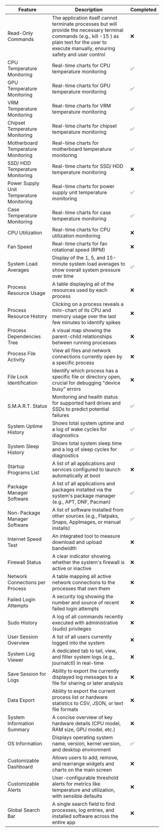 | Feature                                  | Description                                                                                                                                                                                                | Completed |
|------------------------------------------|------------------------------------------------------------------------------------------------------------------------------------------------------------------------------------------------------------|-----------|
| Read-Only Commands                       | The application itself cannot terminate processes but will provide the necessary terminal commands (e.g., kill -15 <PID>) as plain text for the user to execute manually, ensuring safety and user control | ❌        |
| CPU Temperature Monitoring               | Real-time charts for CPU temperature monitoring                                                                                                                                                            | ✅        |
| GPU Temperature Monitoring               | Real-time charts for GPU temperature monitoring                                                                                                                                                            | ✅        |
| VRM Temperature Monitoring               | Real-time charts for VRM temperature monitoring                                                                                                                                                            | ✅        |
| Chipset Temperature Monitoring           | Real-time charts for chipset temperature monitoring                                                                                                                                                        | ✅        |
| Motherboard Temperature Monitoring       | Real-time charts for motherboard temperature monitoring                                                                                                                                                    | ✅        |
| SSD/ HDD Temperature Monitoring          | Real-time charts for SSD/ HDD temperature monitoring                                                                                                                                                       | ❌        |
| Power Supply Unit Temperature Monitoring | Real-time charts for power supply unit temperature monitoring                                                                                                                                              | ✅        |
| Case Temperature Monitoring              | Real-time charts for case temperature monitoring                                                                                                                                                           | ✅        |
| CPU Utilization                          | Real-time charts for CPU utilization monitoring                                                                                                                                                            | ❌        |
| Fan Speed                                | Real-time charts for fan rotational speed (RPM)                                                                                                                                                            | ❌        |
| System Load Averages                     | Display of the 1, 5, and 15-minute system load averages to show overall system pressure over time                                                                                                          | ✅        |
| Process Resource Usage                   | A table displaying all of the resources used by each process                                                                                                                                               | ❌        |
| Process Resource History                 | Clicking on a process reveals a mini-chart of its CPU and memory usage over the last few minutes to identify spikes                                                                                        | ❌        |
| Process Dependencies Tree                | A visual map showing the parent-child relationships between running processes                                                                                                                              | ❌        |
| Process File Activity                    | View all files and network connections currently open by a specific process                                                                                                                                | ❌        |
| File Lock Identification                 | Identify which process has a specific file or directory open, crucial for debugging "device busy" errors                                                                                                   | ❌        |
| S.M.A.R.T. Status                        | Monitoring and health status for supported hard drives and SSDs to predict potential failures                                                                                                              | ✅        |
| System Uptime History                    | Shows total system uptime and a log of wake cycles for diagnostics                                                                                                                                         | ✅        |
| System Sleep History                     | Shows total system sleep time and a log of sleep cycles for diagnostics                                                                                                                                    | ✅        |
| Startup Programs List                    | A list of all applications and services configured to launch automatically at boot                                                                                                                         | ❌        |
| Package Manager Software                 | A list of all applications and packages installed via the system's package manager (e.g., APT, DNF, Pacman)                                                                                                | ✅        |
| Non-Package Manager Software             | A list of software installed from other sources (e.g., Flatpaks, Snaps, AppImages, or manual installs)                                                                                                     | ✅        |
| Internet Speed Test                      | An integrated tool to measure download and upload bandwidth                                                                                                                                                | ❌        |
| Firewall Status                          | A clear indicator showing whether the system's firewall is active or inactive                                                                                                                              | ❌        |
| Network Connections per Process          | A table mapping all active network connections to the processes that own them                                                                                                                              | ❌        |
| Failed Login Attempts                    | A security log showing the number and source of recent failed login attempts                                                                                                                               | ❌        |
| Sudo History                             | A log of all commands recently executed with administrative (sudo) privileges                                                                                                                              | ❌        |
| User Session Overview                    | A list of all users currently logged into the system                                                                                                                                                       | ❌        |
| System Log Viewer                        | A dedicated tab to tail, view, and filter system logs (e.g., journalctl) in real-time                                                                                                                      | ❌        |
| Save Session for Logs                    | Ability to export the currently displayed log messages to a file for sharing or later analysis                                                                                                             | ❌        |
| Data Export                              | Ability to export the current process list or hardware statistics to CSV, JSON, or text file formats                                                                                                       | ❌        |
| System Information Summary               | A concise overview of key hardware details (CPU model, RAM size, GPU model, etc.)                                                                                                                          | ❌        |
| OS Information                           | Displays operating system name, version, kernel version, and desktop environment                                                                                                                           | ✅        |
| Customizable Dashboard                   | Allows users to add, remove, and rearrange widgets and charts on the main screen                                                                                                                           | ❌        |
| Customizable Alerts                      | User-configurable threshold alerts for metrics like temperature and utilization, with sensible defaults                                                                                                    | ❌        |
| Global Search Bar                        | A single search field to find processes, log entries, and installed software across the entire app                                                                                                         | ❌        |